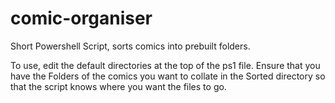 # comic-organiser
Short Powershell Script, sorts comics into prebuilt folders.

To use, edit the default directories at the top of the ps1 file. Ensure that you have the Folders 
of the comics you want to collate in the Sorted directory so that the script knows where you want 
the files to go.